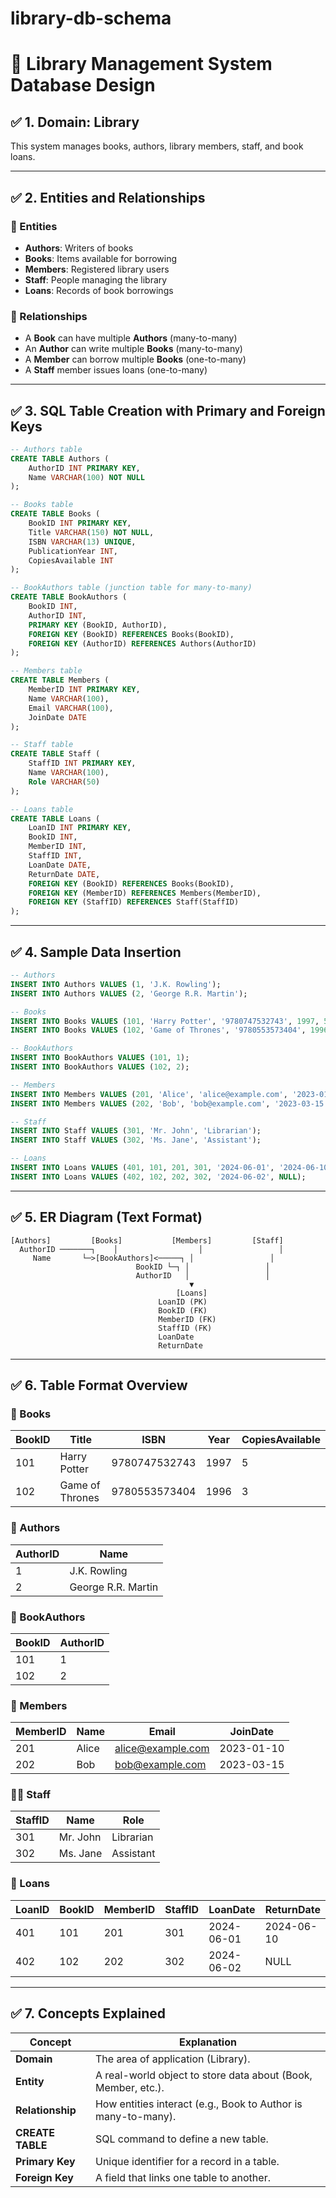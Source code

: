 # library-db-schema
# 📙 Library Management System Database Design

## ✅ 1. Domain: Library

This system manages books, authors, library members, staff, and book loans.

---

## ✅ 2. Entities and Relationships

### 📅 Entities

* **Authors**: Writers of books
* **Books**: Items available for borrowing
* **Members**: Registered library users
* **Staff**: People managing the library
* **Loans**: Records of book borrowings

### 🔗 Relationships

* A **Book** can have multiple **Authors** (many-to-many)
* An **Author** can write multiple **Books** (many-to-many)
* A **Member** can borrow multiple **Books** (one-to-many)
* A **Staff** member issues loans (one-to-many)

---

## ✅ 3. SQL Table Creation with Primary and Foreign Keys

```sql
-- Authors table
CREATE TABLE Authors (
    AuthorID INT PRIMARY KEY,
    Name VARCHAR(100) NOT NULL
);

-- Books table
CREATE TABLE Books (
    BookID INT PRIMARY KEY,
    Title VARCHAR(150) NOT NULL,
    ISBN VARCHAR(13) UNIQUE,
    PublicationYear INT,
    CopiesAvailable INT
);

-- BookAuthors table (junction table for many-to-many)
CREATE TABLE BookAuthors (
    BookID INT,
    AuthorID INT,
    PRIMARY KEY (BookID, AuthorID),
    FOREIGN KEY (BookID) REFERENCES Books(BookID),
    FOREIGN KEY (AuthorID) REFERENCES Authors(AuthorID)
);

-- Members table
CREATE TABLE Members (
    MemberID INT PRIMARY KEY,
    Name VARCHAR(100),
    Email VARCHAR(100),
    JoinDate DATE
);

-- Staff table
CREATE TABLE Staff (
    StaffID INT PRIMARY KEY,
    Name VARCHAR(100),
    Role VARCHAR(50)
);

-- Loans table
CREATE TABLE Loans (
    LoanID INT PRIMARY KEY,
    BookID INT,
    MemberID INT,
    StaffID INT,
    LoanDate DATE,
    ReturnDate DATE,
    FOREIGN KEY (BookID) REFERENCES Books(BookID),
    FOREIGN KEY (MemberID) REFERENCES Members(MemberID),
    FOREIGN KEY (StaffID) REFERENCES Staff(StaffID)
);
```

---

## ✅ 4. Sample Data Insertion

```sql
-- Authors
INSERT INTO Authors VALUES (1, 'J.K. Rowling');
INSERT INTO Authors VALUES (2, 'George R.R. Martin');

-- Books
INSERT INTO Books VALUES (101, 'Harry Potter', '9780747532743', 1997, 5);
INSERT INTO Books VALUES (102, 'Game of Thrones', '9780553573404', 1996, 3);

-- BookAuthors
INSERT INTO BookAuthors VALUES (101, 1);
INSERT INTO BookAuthors VALUES (102, 2);

-- Members
INSERT INTO Members VALUES (201, 'Alice', 'alice@example.com', '2023-01-10');
INSERT INTO Members VALUES (202, 'Bob', 'bob@example.com', '2023-03-15');

-- Staff
INSERT INTO Staff VALUES (301, 'Mr. John', 'Librarian');
INSERT INTO Staff VALUES (302, 'Ms. Jane', 'Assistant');

-- Loans
INSERT INTO Loans VALUES (401, 101, 201, 301, '2024-06-01', '2024-06-10');
INSERT INTO Loans VALUES (402, 102, 202, 302, '2024-06-02', NULL);
```

---

## ✅ 5. ER Diagram (Text Format)

```
[Authors]         [Books]           [Members]         [Staff]
  AuthorID ───────┐    │                  │                 │
     Name       └─>[BookAuthors]<─────┐ │                 │
                            BookID └─┐ │                 │
                            AuthorID   │                 │
                                        ▼
                                     [Loans]
                                 LoanID (PK)
                                 BookID (FK)
                                 MemberID (FK)
                                 StaffID (FK)
                                 LoanDate
                                 ReturnDate
```

---

## ✅ 6. Table Format Overview

### 📖 Books

| BookID | Title           | ISBN          | Year | CopiesAvailable |
| ------ | --------------- | ------------- | ---- | --------------- |
| 101    | Harry Potter    | 9780747532743 | 1997 | 5               |
| 102    | Game of Thrones | 9780553573404 | 1996 | 3               |

### 👤 Authors

| AuthorID | Name               |
| -------- | ------------------ |
| 1        | J.K. Rowling       |
| 2        | George R.R. Martin |

### 🔗 BookAuthors

| BookID | AuthorID |
| ------ | -------- |
| 101    | 1        |
| 102    | 2        |

### 👥 Members

| MemberID | Name  | Email                                         | JoinDate   |
| -------- | ----- | --------------------------------------------- | ---------- |
| 201      | Alice | [alice@example.com](mailto:alice@example.com) | 2023-01-10 |
| 202      | Bob   | [bob@example.com](mailto:bob@example.com)     | 2023-03-15 |

### 🧑‍🏫 Staff

| StaffID | Name     | Role      |
| ------- | -------- | --------- |
| 301     | Mr. John | Librarian |
| 302     | Ms. Jane | Assistant |

### 📄 Loans

| LoanID | BookID | MemberID | StaffID | LoanDate   | ReturnDate |
| ------ | ------ | -------- | ------- | ---------- | ---------- |
| 401    | 101    | 201      | 301     | 2024-06-01 | 2024-06-10 |
| 402    | 102    | 202      | 302     | 2024-06-02 | NULL       |

---

## ✅ 7. Concepts Explained

| Concept          | Explanation                                                   |
| ---------------- | ------------------------------------------------------------- |
| **Domain**       | The area of application (Library).                            |
| **Entity**       | A real-world object to store data about (Book, Member, etc.). |
| **Relationship** | How entities interact (e.g., Book to Author is many-to-many). |
| **CREATE TABLE** | SQL command to define a new table.                            |
| **Primary Key**  | Unique identifier for a record in a table.                    |
| **Foreign Key**  | A field that links one table to another.                      |
